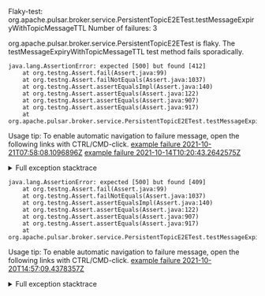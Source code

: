         
Flaky-test: org.apache.pulsar.broker.service.PersistentTopicE2ETest.testMessageExpiryWithTopicMessageTTL
Number of failures: 3

org.apache.pulsar.broker.service.PersistentTopicE2ETest is flaky. The testMessageExpiryWithTopicMessageTTL test method fails sporadically.

```
java.lang.AssertionError: expected [500] but found [412]
	at org.testng.Assert.fail(Assert.java:99)
	at org.testng.Assert.failNotEquals(Assert.java:1037)
	at org.testng.Assert.assertEqualsImpl(Assert.java:140)
	at org.testng.Assert.assertEquals(Assert.java:122)
	at org.testng.Assert.assertEquals(Assert.java:907)
	at org.testng.Assert.assertEquals(Assert.java:917)
	at org.apache.pulsar.broker.service.PersistentTopicE2ETest.testMessageExpiryWithTopicMessageTTL(PersistentTopicE2ETest.java:1036)
```

Usage tip: To enable automatic navigation to failure message, open the following links with CTRL/CMD-click.
[example failure 2021-10-21T07:58:08.1096896Z](https://github.com/apache/pulsar/runs/3960910885?check_suite_focus=true?check_suite_focus=true#step:9:4313)
[example failure 2021-10-14T10:20:43.2642575Z](https://github.com/apache/pulsar/runs/3893041314?check_suite_focus=true?check_suite_focus=true#step:9:1478)


<details>
<summary>Full exception stacktrace</summary>
<code><pre>
java.lang.AssertionError: expected [500] but found [412]
	at org.testng.Assert.fail(Assert.java:99)
	at org.testng.Assert.failNotEquals(Assert.java:1037)
	at org.testng.Assert.assertEqualsImpl(Assert.java:140)
	at org.testng.Assert.assertEquals(Assert.java:122)
	at org.testng.Assert.assertEquals(Assert.java:907)
	at org.testng.Assert.assertEquals(Assert.java:917)
	at org.apache.pulsar.broker.service.PersistentTopicE2ETest.testMessageExpiryWithTopicMessageTTL(PersistentTopicE2ETest.java:1036)
	at java.base/jdk.internal.reflect.NativeMethodAccessorImpl.invoke0(Native Method)
	at java.base/jdk.internal.reflect.NativeMethodAccessorImpl.invoke(NativeMethodAccessorImpl.java:62)
	at java.base/jdk.internal.reflect.DelegatingMethodAccessorImpl.invoke(DelegatingMethodAccessorImpl.java:43)
	at java.base/java.lang.reflect.Method.invoke(Method.java:566)
	at org.testng.internal.MethodInvocationHelper.invokeMethod(MethodInvocationHelper.java:132)
	at org.testng.internal.InvokeMethodRunnable.runOne(InvokeMethodRunnable.java:45)
	at org.testng.internal.InvokeMethodRunnable.call(InvokeMethodRunnable.java:73)
	at org.testng.internal.InvokeMethodRunnable.call(InvokeMethodRunnable.java:11)
	at java.base/java.util.concurrent.FutureTask.run(FutureTask.java:264)
	at java.base/java.util.concurrent.ThreadPoolExecutor.runWorker(ThreadPoolExecutor.java:1128)
	at java.base/java.util.concurrent.ThreadPoolExecutor$Worker.run(ThreadPoolExecutor.java:628)
	at java.base/java.lang.Thread.run(Thread.java:829)

</pre></code>
</details>

```
java.lang.AssertionError: expected [500] but found [409]
	at org.testng.Assert.fail(Assert.java:99)
	at org.testng.Assert.failNotEquals(Assert.java:1037)
	at org.testng.Assert.assertEqualsImpl(Assert.java:140)
	at org.testng.Assert.assertEquals(Assert.java:122)
	at org.testng.Assert.assertEquals(Assert.java:907)
	at org.testng.Assert.assertEquals(Assert.java:917)
	at org.apache.pulsar.broker.service.PersistentTopicE2ETest.testMessageExpiryWithTopicMessageTTL(PersistentTopicE2ETest.java:1035)
```

Usage tip: To enable automatic navigation to failure message, open the following links with CTRL/CMD-click.
[example failure 2021-10-20T14:57:09.4378357Z](https://github.com/apache/pulsar/runs/3952724186?check_suite_focus=true?check_suite_focus=true#step:9:2923)


<details>
<summary>Full exception stacktrace</summary>
<code><pre>
java.lang.AssertionError: expected [500] but found [409]
	at org.testng.Assert.fail(Assert.java:99)
	at org.testng.Assert.failNotEquals(Assert.java:1037)
	at org.testng.Assert.assertEqualsImpl(Assert.java:140)
	at org.testng.Assert.assertEquals(Assert.java:122)
	at org.testng.Assert.assertEquals(Assert.java:907)
	at org.testng.Assert.assertEquals(Assert.java:917)
	at org.apache.pulsar.broker.service.PersistentTopicE2ETest.testMessageExpiryWithTopicMessageTTL(PersistentTopicE2ETest.java:1035)
	at java.base/jdk.internal.reflect.NativeMethodAccessorImpl.invoke0(Native Method)
	at java.base/jdk.internal.reflect.NativeMethodAccessorImpl.invoke(NativeMethodAccessorImpl.java:62)
	at java.base/jdk.internal.reflect.DelegatingMethodAccessorImpl.invoke(DelegatingMethodAccessorImpl.java:43)
	at java.base/java.lang.reflect.Method.invoke(Method.java:566)
	at org.testng.internal.MethodInvocationHelper.invokeMethod(MethodInvocationHelper.java:132)
	at org.testng.internal.InvokeMethodRunnable.runOne(InvokeMethodRunnable.java:45)
	at org.testng.internal.InvokeMethodRunnable.call(InvokeMethodRunnable.java:73)
	at org.testng.internal.InvokeMethodRunnable.call(InvokeMethodRunnable.java:11)
	at java.base/java.util.concurrent.FutureTask.run(FutureTask.java:264)
	at java.base/java.util.concurrent.ThreadPoolExecutor.runWorker(ThreadPoolExecutor.java:1128)
	at java.base/java.util.concurrent.ThreadPoolExecutor$Worker.run(ThreadPoolExecutor.java:628)
	at java.base/java.lang.Thread.run(Thread.java:829)

</pre></code>
</details>

